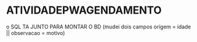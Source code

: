 # ATIVIDADEPWAGENDAMENTO
o SQL TA JUNTO PARA MONTAR O BD (mudei dois campos origem = idade || observacao = motivo)
